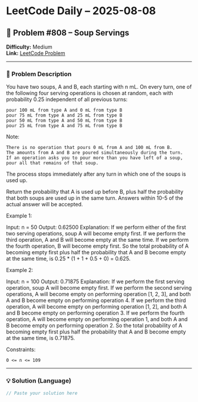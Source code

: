 # LeetCode Daily – 2025-08-08

## 🧠 Problem #808 – **Soup Servings**
**Difficulty:** Medium  
**Link:** [LeetCode Problem](https://leetcode.com/problems/soup-servings)

---

### 📝 Problem Description

You have two soups, A and B, each starting with n mL. On every turn, one of the following four serving operations is chosen at random, each with probability 0.25 independent of all previous turns:


	pour 100 mL from type A and 0 mL from type B
	pour 75 mL from type A and 25 mL from type B
	pour 50 mL from type A and 50 mL from type B
	pour 25 mL from type A and 75 mL from type B


Note:


	There is no operation that pours 0 mL from A and 100 mL from B.
	The amounts from A and B are poured simultaneously during the turn.
	If an operation asks you to pour more than you have left of a soup, pour all that remains of that soup.


The process stops immediately after any turn in which one of the soups is used up.

Return the probability that A is used up before B, plus half the probability that both soups are used up in the same turn. Answers within 10-5 of the actual answer will be accepted.

 
Example 1:


Input: n = 50
Output: 0.62500
Explanation: 
If we perform either of the first two serving operations, soup A will become empty first.
If we perform the third operation, A and B will become empty at the same time.
If we perform the fourth operation, B will become empty first.
So the total probability of A becoming empty first plus half the probability that A and B become empty at the same time, is 0.25 * (1 + 1 + 0.5 + 0) = 0.625.


Example 2:


Input: n = 100
Output: 0.71875
Explanation: 
If we perform the first serving operation, soup A will become empty first.
If we perform the second serving operations, A will become empty on performing operation [1, 2, 3], and both A and B become empty on performing operation 4.
If we perform the third operation, A will become empty on performing operation [1, 2], and both A and B become empty on performing operation 3.
If we perform the fourth operation, A will become empty on performing operation 1, and both A and B become empty on performing operation 2.
So the total probability of A becoming empty first plus half the probability that A and B become empty at the same time, is 0.71875.


 
Constraints:


	0 <= n <= 109

---

### 💡 Solution (Language)

```cpp
// Paste your solution here
